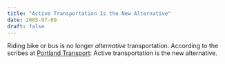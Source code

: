 ```yaml
---
title: "Active Transportation Is the New Alternative"
date: 2005-07-09
draft: false
---
```


Riding bike or bus is no longer _alternative_ transportation. According to the scribes at [Portland Transport](https://web.archive.org/web/20060614141004/http://portlandtransport.com/archives/2005/07/stop_using_alte.html): Active transportation is the new alternative.